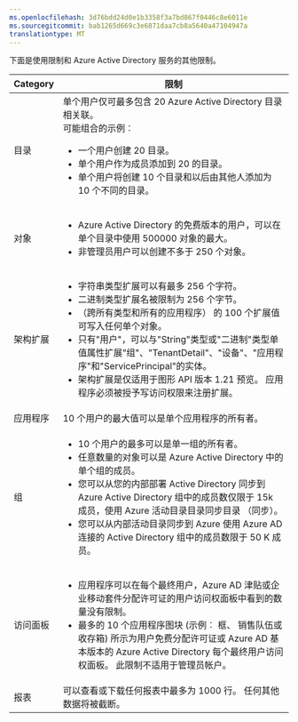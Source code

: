 ```yaml
---
ms.openlocfilehash: 3d76bdd24d0e1b3358f3a7bd867f0446c8e6011e
ms.sourcegitcommit: bab1265d669c3e6871daa7cb8a5640a47104947a
translationtype: MT
---
```

下面是使用限制和 Azure Active Directory 服务的其他限制。

| Category | 限制 |
|---|---|
| 目录 | 单个用户仅可最多包含 20 Azure Active Directory 目录相关联。<br />可能组合的示例︰ <ul> <li>一个用户创建 20 目录。</li><li>单个用户作为成员添加到 20 的目录。</li><li>单个用户将创建 10 个目录和以后由其他人添加为 10 个不同的目录。</li></ul> |  
| 对象 | <ul><li>Azure Active Directory 的免费版本的用户，可以在单个目录中使用 500000 对象的最大。</li><li>非管理员用户可以创建不多于 250 个对象。</li></ul> |
| 架构扩展 | <ul><li>字符串类型扩展可以有最多 256 个字符。 </li><li>二进制类型扩展名被限制为 256 个字节。</li><li>（跨所有类型和所有的应用程序） 的 100 个扩展值可写入任何单个对象。</li><li>只有"用户"，可以与"String"类型或"二进制"类型单值属性扩展"组"、"TenantDetail"、"设备"、"应用程序"和"ServicePrincipal"的实体。</li><li>架构扩展是仅适用于图形 API 版本 1.21 预览。 应用程序必须被授予写访问权限来注册扩展。</li></ul> |
| 应用程序 | 10 个用户的最大值可以是单个应用程序的所有者。 |
| 组 | <ul><li>10 个用户的最多可以是单一组的所有者。</li><li>任意数量的对象可以是 Azure Active Directory 中的单个组的成员。</li><li>您可以从您的内部部署 Active Directory 同步到 Azure Active Directory 组中的成员数仅限于 15k 成员，使用 Azure 活动目录目录同步目录 （同步）。</li><li>您可以从内部活动目录同步到 Azure 使用 Azure AD 连接的 Active Directory 组中的成员数限于 50 K 成员。</li></ul> |
| 访问面板 | <ul><li>应用程序可以在每个最终用户，Azure AD 津贴或企业移动套件分配许可证的用户访问权面板中看到的数量没有限制。</li><li>最多的 10 个应用程序图块 (示例︰ 框、 销售队伍或收存箱) 所示为用户免费分配许可证或 Azure AD 基本版本的 Azure Active Directory 每个最终用户访问权面板。 此限制不适用于管理员帐户。</li></ul> |
| 报表 | 可以查看或下载任何报表中最多为 1000 行。 任何其他数据将被截断。 |
